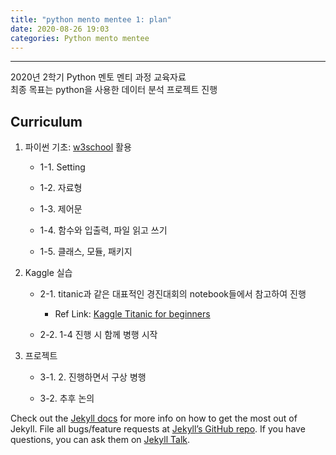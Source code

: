 ```yaml
---
title: "python mento mentee 1: plan"
date: 2020-08-26 19:03
categories: Python mento mentee
---
```

---
2020년 2학기 Python 멘토 멘티 과정 교육자료<br>
최종 목표는 python을 사용한 데이터 분석 프로젝트 진행<br>

## Curriculum

1. 파이썬 기초: [w3school][w3school link] 활용

    * 1-1. Setting
    
    * 1-2. 자료형
    
    * 1-3. 제어문
    
    * 1-4. 함수와 입출력, 파일 읽고 쓰기
    
    * 1-5. 클래스, 모듈, 패키지

2. Kaggle 실습
    
    * 2-1. titanic과 같은 대표적인 경진대회의 notebook들에서 참고하여 진행
        - Ref Link: [Kaggle Titanic for beginners][kaggle link] 
        
    * 2-2. 1-4 진행 시 함께 병행 시작

3. 프로젝트
    
    * 3-1. 2. 진행하면서 구상 병행
    
    * 3-2. 추후 논의


[w3school link]: https://www.w3schools.com/python/default.asp
[kaggle link]: https://www.kaggle.com/adityakaushik01/titanic-survival-for-beginners-76


Check out the [Jekyll docs][jekyll-docs] for more info on how to get the most out of Jekyll. File all bugs/feature requests at [Jekyll’s GitHub repo][jekyll-gh]. If you have questions, you can ask them on [Jekyll Talk][jekyll-talk].

[jekyll-docs]: https://jekyllrb.com/docs/home
[jekyll-gh]:   https://github.com/jekyll/jekyll
[jekyll-talk]: https://talk.jekyllrb.com/
